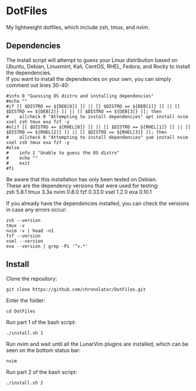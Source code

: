 # DotFiles
My lightweight dotfiles, which include zsh, tmux, and nvim.

## Dependencies
The install script will attempt to guess your Linux distribution based on Ubuntu, Debian, Linuxmint, Kali, CentOS, RHEL, Fedora, and Rocky to install the dependencies.  
If you want to install the dependencies on your own, you can simply comment out lines 30-40:  
```
#info 0 "Guessing OS distro and installing dependencies"
#echo ""
#if [[ $DISTRO == ${DEB[0]} ]] || [[ $DISTRO == ${DEB[1]} ]] || [[ $DISTRO == ${DEB[2]} ]] || [[ $DISTRO == ${DEB[3]} ]]; then
#    allcheck 0 "Attempting to install dependencies" apt install nvim xsel zsh tmux exa fzf -y
#elif [[ $DISTRO == ${RHEL[0]} ]] || [[ $DISTRO == ${RHEL[1]} ]] || [[ $DISTRO == ${RHEL[2]} ]] || [[ $DISTRO == ${RHEL[3]} ]]; then
#    allcheck 0 "Attempting to install dependencies" yum install nvim xsel zsh tmux exa fzf -y
#else
#    info 1 "Unable to guess the OS distro"
#    echo ""
#    exit
#fi
```

Be aware that this installation has only been tested on Debian.  
These are the dependency versions that were used for testing:  
zsh 5.8.1
tmux 3.3a
nvim 0.8.0
fzf 0.33.0
xsel 1.2.0
exa 0.10.1

If you already have the dependencies installed, you can check the versions in case any errors occur:  
```
zsh --version
tmux -v
nvim -v | head -n1
fzf --version
xsel --version
exa --version | grep -Pi '^v.*'
```  

## Install
Clone the repository:  
```
git clone https://github.com/chronolator/DotFiles.git
```  

Enter the folder:  
```
cd DotFiles
```  

Run part 1 of the bash script:  
```
./install.sh 1
```  

Run nvim and wait until all the LunarVim plugins are installed, which can be seen on the bottom status bar:  
```
nvim
```

Run part 2 of the bash script:  
```
./install.sh 2
```  
